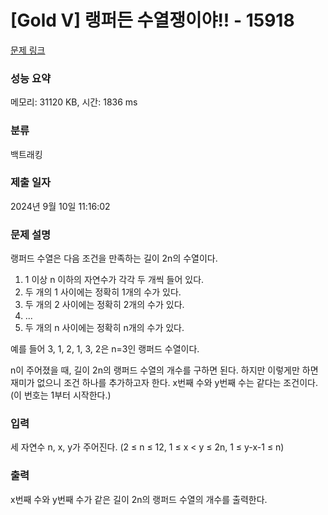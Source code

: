 # [Gold V] 랭퍼든 수열쟁이야!! - 15918 

[문제 링크](https://www.acmicpc.net/problem/15918) 

### 성능 요약

메모리: 31120 KB, 시간: 1836 ms

### 분류

백트래킹

### 제출 일자

2024년 9월 10일 11:16:02

### 문제 설명

<p>랭퍼드 수열은 다음 조건을 만족하는 길이 2n의 수열이다.</p>

<ol>
	<li>1 이상 n 이하의 자연수가 각각 두 개씩 들어 있다.</li>
	<li>두 개의 1 사이에는 정확히 1개의 수가 있다.</li>
	<li>두 개의 2 사이에는 정확히 2개의 수가 있다.</li>
	<li>...</li>
	<li>두 개의 n 사이에는 정확히 n개의 수가 있다.</li>
</ol>

<p>예를 들어 3, 1, 2, 1, 3, 2은 n=3인 랭퍼드 수열이다.</p>

<p>n이 주어졌을 때, 길이 2n의 랭퍼드 수열의 개수를 구하면 된다. 하지만 이렇게만 하면 재미가 없으니 조건 하나를 추가하고자 한다. x번째 수와 y번째 수는 같다는 조건이다. (이 번호는 1부터 시작한다.)</p>

### 입력 

 <p>세 자연수 n, x, y가 주어진다. (2 ≤ n ≤ 12, 1 ≤ x < y ≤ 2n, 1 ≤ y-x-1 ≤ n)</p>

### 출력 

 <p>x번째 수와 y번째 수가 같은 길이 2n의 랭퍼드 수열의 개수를 출력한다.</p>

